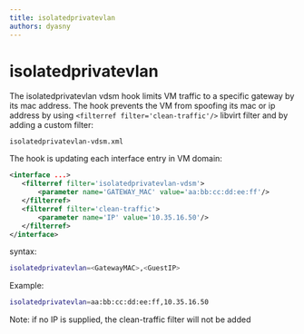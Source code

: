 ```yaml
---
title: isolatedprivatevlan
authors: dyasny
---
```


# isolatedprivatevlan

The isolatedprivatevlan vdsm hook limits VM traffic to a specific gateway by its mac address.
The hook prevents the VM from spoofing its mac or ip address by using `<filterref filter='clean-traffic'/>` libvirt filter and by adding a custom filter:

`isolatedprivatevlan-vdsm.xml`

The hook is updating each interface entry in VM domain:

```xml
<interface ...>
   <filterref filter='isolatedprivatevlan-vdsm'>
       <parameter name='GATEWAY_MAC' value='aa:bb:cc:dd:ee:ff'/>
   </filterref>
   <filterref filter='clean-traffic'>
       <parameter name='IP' value='10.35.16.50'/>
   </filterref>
</interface>
```

syntax:

```bash
isolatedprivatevlan=<GatewayMAC>,<GuestIP>
```

Example:

```bash
isolatedprivatevlan=aa:bb:cc:dd:ee:ff,10.35.16.50
```

Note: if no IP is supplied, the clean-traffic filter will not be added


